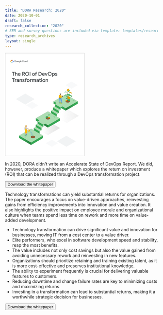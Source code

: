 ```yaml
---
title: "DORA Research: 2020"
date: 2020-10-01
draft: false
research_collection: "2020"
# SEM and survey questions are included via template: templates/research_archives/single.html, if specified in front matter. The data for survey questions can be found at data/survey_questions.json
type: research_archives
layout: single
---
```


<grid class="border_none" style="margin-top:1rem;">
<item>

<a href="the-roi-of-devops-transformation-google-cloud-dora.pdf" target="_blank"><img src="whitepaper-roi.png" alt="The ROI of DevOps Transformation" width="260em" style="border: 1px solid #ccc"/></a>

</item>

<item>
<p>
In 2020, DORA didn't write an Accelerate State of DevOps Report. We did, however, produce a whitepaper which explores the return on investment (ROI) that can be realized through a DevOps transformation project.
</p>

<p>
<a href="the-roi-of-devops-transformation-google-cloud-dora.pdf" target="_blank"><button class="secondary">Download the whitepaper</button></a>
</p>
</grid>

Technology transformations can yield substantial returns for organizations. The paper encourages a focus on value-driven approaches, reinvesting gains from efficiency improvements into innovation and value creation. It also highlights the positive impact on employee morale and organizational culture when teams spend less time on rework and more time on value-added development.

* Technology transformation can drive significant value and innovation for businesses, moving IT from a cost center to a value driver.
* Elite performers, who excel in software development speed and stability, reap the most benefits.
* The value includes not only cost savings but also the value gained from avoiding unnecessary rework and reinvesting in new features.
* Organizations should prioritize retaining and training existing talent, as it is more cost-effective and preserves institutional knowledge.
* The ability to experiment frequently is crucial for delivering valuable features to customers.
* Reducing downtime and change failure rates are key to minimizing costs and maximizing returns.
* Investing in a transformation can lead to substantial returns, making it a worthwhile strategic decision for businesses.

<a href="the-roi-of-devops-transformation-google-cloud-dora.pdf" target="_blank"><button class="secondary">Download the whitepaper</button></a>
